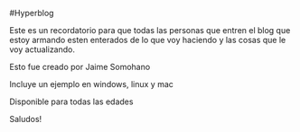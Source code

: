 #Hyperblog

Este es un recordatorio para que todas las personas que entren el blog que estoy armando esten enterados de lo que voy haciendo y las cosas que le voy actualizando.

Esto fue creado por Jaime Somohano

Incluye un ejemplo en windows, linux y mac

Disponible para todas las edades

Saludos!